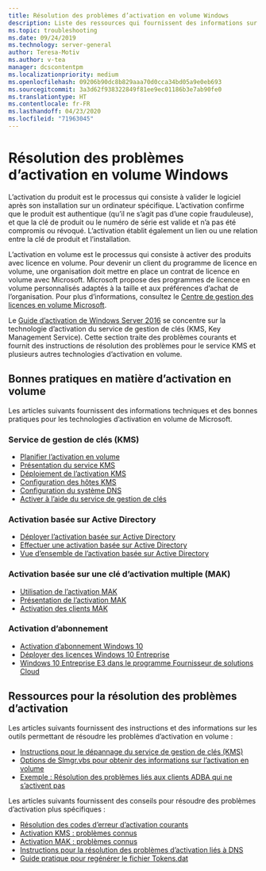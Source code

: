 ```yaml
---
title: Résolution des problèmes d’activation en volume Windows
description: Liste des ressources qui fournissent des informations sur les bonnes pratiques en matière d’activation en volume, ainsi que des informations sur la résolution des problèmes d’activation.
ms.topic: troubleshooting
ms.date: 09/24/2019
ms.technology: server-general
author: Teresa-Motiv
ms.author: v-tea
manager: dcscontentpm
ms.localizationpriority: medium
ms.openlocfilehash: 09206b90dc8b829aaa70d0cca34bd05a9e0eb693
ms.sourcegitcommit: 3a3d62f938322849f81ee9ec01186b3e7ab90fe0
ms.translationtype: HT
ms.contentlocale: fr-FR
ms.lasthandoff: 04/23/2020
ms.locfileid: "71963045"
---
```

# <a name="troubleshooting-windows-volume-activation"></a>Résolution des problèmes d’activation en volume Windows

L’activation du produit est le processus qui consiste à valider le logiciel après son installation sur un ordinateur spécifique. L’activation confirme que le produit est authentique (qu’il ne s’agit pas d’une copie frauduleuse), et que la clé de produit ou le numéro de série est valide et n’a pas été compromis ou révoqué. L’activation établit également un lien ou une relation entre la clé de produit et l’installation.

L’activation en volume est le processus qui consiste à activer des produits avec licence en volume. Pour devenir un client du programme de licence en volume, une organisation doit mettre en place un contrat de licence en volume avec Microsoft. Microsoft propose des programmes de licence en volume personnalisés adaptés à la taille et aux préférences d’achat de l’organisation. Pour plus d’informations, consultez le [Centre de gestion des licences en volume Microsoft](https://www.microsoft.com/Licensing/servicecenter/default.aspx).

Le [Guide d’activation de Windows Server 2016](server-2016-activation.md) se concentre sur la technologie d’activation du service de gestion de clés (KMS, Key Management Service). Cette section traite des problèmes courants et fournit des instructions de résolution des problèmes pour le service KMS et plusieurs autres technologies d’activation en volume.

## <a name="best-practices-for-volume-activation"></a>Bonnes pratiques en matière d’activation en volume

Les articles suivants fournissent des informations techniques et des bonnes pratiques pour les technologies d’activation en volume de Microsoft.

### <a name="key-management-service-kms"></a>Service de gestion de clés (KMS)

- [Planifier l’activation en volume](https://docs.microsoft.com/windows/deployment/volume-activation/plan-for-volume-activation-client)
- [Présentation du service KMS](https://docs.microsoft.com/previous-versions/tn-archive/ff793434(v=technet.10))
- [Déploiement de l’activation KMS](https://docs.microsoft.com/previous-versions/tn-archive/ff793409%28v=technet.10%29)
- [Configuration des hôtes KMS](https://docs.microsoft.com/previous-versions/tn-archive/ff793407%28v%3dtechnet.10%29)
- [Configuration du système DNS](https://docs.microsoft.com/previous-versions/tn-archive/ff793405%28v%3dtechnet.10%29)
- [Activer à l’aide du service de gestion de clés](https://docs.microsoft.com/windows/deployment/volume-activation/activate-using-key-management-service-vamt)

### <a name="active-directory-based-activation-adba"></a>Activation basée sur Active Directory

- [Déployer l’activation basée sur Active Directory](https://docs.microsoft.com/previous-versions/windows/it-pro/windows-server-2012-r2-and-2012/dn502534%28v%3Dws.11%29)
- [Effectuer une activation basée sur Active Directory](https://docs.microsoft.com/windows/deployment/volume-activation/activate-using-active-directory-based-activation-client)
- [Vue d’ensemble de l’activation basée sur Active Directory](https://docs.microsoft.com/windows/deployment/volume-activation/active-directory-based-activation-overview)

### <a name="multiple-activation-key-mak-activation"></a>Activation basée sur une clé d’activation multiple (MAK)

- [Utilisation de l’activation MAK](https://docs.microsoft.com/previous-versions/tn-archive/ff793438%28v=technet.10%29)
- [Présentation de l’activation MAK](https://docs.microsoft.com/previous-versions/tn-archive/ff793435%28v%3dtechnet.10%29)
- [Activation des clients MAK](https://docs.microsoft.com/previous-versions/tn-archive/ff793398%28v%3dtechnet.10%29)

### <a name="subscription-activation"></a>Activation d’abonnement

- [Activation d’abonnement Windows 10](https://docs.microsoft.com/windows/deployment/windows-10-subscription-activation)
- [Déployer des licences Windows 10 Entreprise](https://docs.microsoft.com/windows/deployment/deploy-enterprise-licenses)
- [Windows 10 Entreprise E3 dans le programme Fournisseur de solutions Cloud](https://docs.microsoft.com/windows/deployment/windows-10-enterprise-e3-overview)

## <a name="resources-for-troubleshooting-activation-issues"></a>Ressources pour la résolution des problèmes d’activation

Les articles suivants fournissent des instructions et des informations sur les outils permettant de résoudre les problèmes d’activation en volume :

- [Instructions pour le dépannage du service de gestion de clés (KMS)](activation-troubleshoot-kms-general.md)
- [Options de Slmgr.vbs pour obtenir des informations sur l’activation en volume](activation-slmgr-vbs-options.md)
- [Exemple : Résolution des problèmes liés aux clients ADBA qui ne s’activent pas](activation-troubleshoot-adba-clients.md)

Les articles suivants fournissent des conseils pour résoudre des problèmes d’activation plus spécifiques :

- [Résolution des codes d’erreur d’activation courants](activation-error-codes.md)
- [Activation KMS : problèmes connus](activation-troubleshoot-KMS-issues.md)
- [Activation MAK : problèmes connus](activation-troubleshoot-MAK-issues.md)
- [Instructions pour la résolution des problèmes d’activation liés à DNS](common-troubleshooting-procedures-kms-dns.md)
- [Guide pratique pour regénérer le fichier Tokens.dat](activation-rebuild-tokens-dat-file.md)
